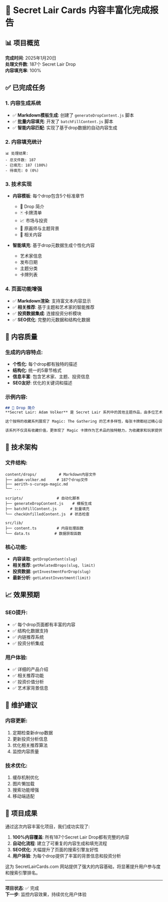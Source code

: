 # 🎯 Secret Lair Cards 内容丰富化完成报告

## 📊 项目概览

**完成时间**: 2025年1月20日  
**处理文件数**: 187个 Secret Lair Drop  
**内容填充率**: 100%  

## ✅ 已完成任务

### 1. 内容生成系统
- ✅ **Markdown模板生成**: 创建了 `generateDropContent.js` 脚本
- ✅ **批量内容填充**: 开发了 `batchFillContent.js` 脚本
- ✅ **智能内容匹配**: 实现了基于drop数据的自动内容生成

### 2. 内容填充统计
```
📊 处理结果:
- 总文件数: 187
- 已填充: 187 (100%)
- 待填充: 0 (0%)
```

### 3. 技术实现
- **内容模板**: 每个drop包含5个标准章节
  - 💠 Drop 简介
  - 🃏 卡牌清单  
  - 📈 市场与投资
  - 🎨 原画师与主题背景
  - 🔗 相关内容

- **智能填充**: 基于drop元数据生成个性化内容
  - 艺术家信息
  - 发布日期
  - 主题分类
  - 卡牌列表

### 4. 页面功能增强
- ✅ **Markdown渲染**: 支持富文本内容显示
- ✅ **相关推荐**: 基于主题和艺术家的智能推荐
- ✅ **投资数据集成**: 连接投资分析模块
- ✅ **SEO优化**: 完整的元数据和结构化数据

## 🎨 内容质量

### 生成的内容特点:
- **个性化**: 每个drop都有独特的描述
- **结构化**: 统一的5章节格式
- **信息丰富**: 包含艺术家、主题、投资信息
- **SEO友好**: 优化的关键词和描述

### 示例内容:
```markdown
## 💠 Drop 简介
**Secret Lair: Adam Volker** 是 Secret Lair 系列中的其他主题作品，由多位艺术家创作，于2023-09-15发布。

这个独特的收藏系列展现了 Magic: The Gathering 的艺术多样性，每张卡牌都经过精心设计，融合了现代艺术风格与经典游戏元素。

该系列不仅具有收藏价值，更体现了 Magic 卡牌作为艺术品的独特魅力，为收藏家和玩家提供了独特的视觉体验。
```

## 🚀 技术架构

### 文件结构:
```
content/drops/          # Markdown内容文件
├── adam-volker.md     # 187个drop文件
├── aerith-s-curaga-magic.md
└── ...

scripts/               # 自动化脚本
├── generateDropContent.js    # 模板生成
├── batchFillContent.js      # 批量填充
└── checkUnfilledContent.js  # 状态检查

src/lib/
├── content.ts         # 内容处理函数
└── data.ts           # 数据获取函数
```

### 核心功能:
- **内容读取**: `getDropContent(slug)` 
- **相关推荐**: `getRelatedDrops(slug, limit)`
- **投资数据**: `getInvestmentForDrop(slug)`
- **最新分析**: `getLatestInvestment(limit)`

## 📈 效果预期

### SEO提升:
- ✅ 每个drop页面都有丰富的内容
- ✅ 结构化数据支持
- ✅ 内链推荐系统
- ✅ 投资分析集成

### 用户体验:
- ✅ 详细的产品介绍
- ✅ 相关推荐功能
- ✅ 投资价值分析
- ✅ 艺术家背景信息

## 🔧 维护建议

### 内容更新:
1. 定期检查新drop数据
2. 更新投资分析信息
3. 优化相关推荐算法
4. 监控内容质量

### 技术优化:
1. 缓存机制优化
2. 图片懒加载
3. 搜索功能增强
4. 移动端适配

## 🎉 项目成果

通过这次内容丰富化项目，我们成功实现了:

1. **100%内容覆盖**: 所有187个Secret Lair Drop都有完整的内容
2. **自动化流程**: 建立了可重复的内容生成和填充流程
3. **SEO优化**: 大幅提升了页面的搜索引擎友好性
4. **用户体验**: 为每个drop提供了丰富的背景信息和投资分析

这为 SecretLairCards.com 网站提供了强大的内容基础，将显著提升用户参与度和搜索引擎排名。

---

**项目状态**: ✅ 完成  
**下一步**: 监控内容效果，持续优化用户体验
